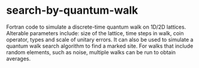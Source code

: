 # search-by-quantum-walk
Fortran code to simulate a discrete-time quantum walk on 1D/2D lattices. 
Alterable parameters include: size of the lattice, time steps in walk, 
coin operator, types and scale of unitary errors. It can also be used
to simulate a quantum walk search algorithm to find a marked site. For
walks that include random elements, such as noise, multiple walks can
be run to obtain averages.
